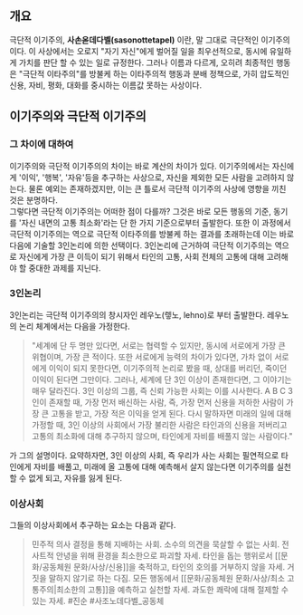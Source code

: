 ## 개요
극단적 이기주의, **사손옫데다벨(sasonottetapel)** 이란, 말 그대로 극단적인 이기주의이다. 이 사상에서는 오로지 "자기 자신"에게 벌어질 일을 최우선적으로, 동시에 유일하게 가치를 판단 할 수 있는 일로 규정한다. 그러나 이름과 다르게, 오히려 최종적인 행동은 "극단적 이타주의"를 방불케 하는 이타주의적 행동과 분배 정책으로, 가히 압도적인 신용, 자비, 평화, 대화를 중시하는 이름값 못하는 사상이다.

## 이기주의와 극단적 이기주의
### 그 차이에 대하여
이기주의와 극단적 이기주의의 차이는 바로 계산의 차이가 있다. 이기주의에서는 자신에게 '이익', '행복', '자유'등을 추구하는 사상으로, 자신을 제외한 모든 사람을 고려하지 않는다. 물론 예외는 존재하겠지만, 이는 큰 틀로서 극단적 이기주의 사상에 영향을 끼친 것은 분명하다.  
그렇다면 극단적 이기주의는 어떠한 점이 다를까? 그것은 바로 모든 행동의 기준, 동기를 '자신 내면의 고통 최소화'라는 단 한 가지 기준으로부터 출발한다. 또한 이 과정에서 극단적 이기주의는 역으로 극단적 이타주의를 방불케 하는 결과를 초래하는데 이는 바로 다음에 기술할 3인논리에 의한 선택이다. 3인논리에 근거하여 극단적 이기주의는 역으로 자신에게 가장 큰 이득이 되기 위해서 타인의 고통, 사회 전체의 고통에 대해 고려해야 할 중대한 과제를 지닌다.

### 3인논리
3인논리는 극단적 이기주의의 창시자인 레우노(렣노, lehno)로 부터 출발한다. 레우노의 논리 체계에서는 다음을 가정한다.  

> "세계에 단 두 명만 있다면, 서로는 협력할 수 있지만, 동시에 서로에게 가장 큰 위협이며, 가장 큰 적이다. 또한 서로에게 능력의 차이가 있다면, 가차 없이 서로에게 이익이 되지 못한다면, 이기주의적 논리로 봤을 때, 상대를 버리던, 죽이던 이익이 된다면 그만이다. 그러나, 세계에 단 3인 이상이 존재한다면, 그 이야기는 매우 달라진다. 3인 이상의 그룹, 즉 신뢰 가능한 사회는 이를 시사한다. A B C 3인이 존재할 때, 가장 먼저 배신하는 사람, 즉, 가장 먼저 신용을 저하한 사람이 가장 큰 고통을 받고, 가장 적은 이익을 얻게 된다. 다시 말하자면 미래의 일에 대해 가정할 때, 3인 이상의 사회에서 가장 불리한 사람은 타인과의 신용을 저버리고 고통의 최소화에 대해 추구하지 않으며, 타인에게 자비를 배풀지 않는 사람이다."   

가 그의 설명이다. 요약하자면, 3인 이상의 사회, 즉 우리가 사는 사회는 필연적으로 타인에게 자비를 배풀고, 미래에 올 고통에 대해 예측해서 살지 않는다면 이기주의를 실천 할 수 없게 되고, 자유를 잃게 된다.

### 이상사회
그들의 이상사회에서 추구하는 요소는 다음과 같다.  

> 민주적 의사 결정을 통해 지배하는 사회.
> 소수의 의견을 묵살할 수 없는 사회.
> 전 사트적 안녕을 위해 환경을 최소한으로 파괴할 자세.
> 타인을 돕는 행위로서 [[문화/공동체원 문화/사상/신용]]을 축적하고, 타인의 호의를 거부하지 않을 자세.
> 거짓을 말하지 않기로 하는 다짐.
> 모든 행동에서 [[문화/공동체원 문화/사상/최소 고통주의|최소한의 고통]]을 예측하고 실천할 자세.
> 과도한 쾌락에 대해 절제할 수 있는 자세.
#진순 #사조노데다벨_공동체